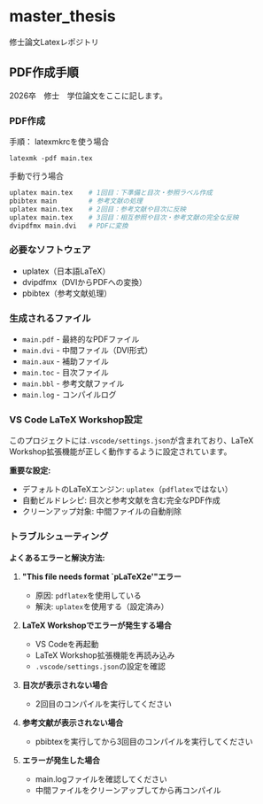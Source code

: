 # master_thesis
修士論文Latexレポジトリ

## PDF作成手順
2026卒　修士　学位論文をここに記します。

### PDF作成

手順：
latexmkrcを使う場合
```
latexmk -pdf main.tex
```
手動で行う場合
```bash
uplatex main.tex    # 1回目：下準備と目次・参照ラベル作成
pbibtex main        # 参考文献の処理
uplatex main.tex    # 2回目：参考文献や目次に反映
uplatex main.tex    # 3回目：相互参照や目次・参考文献の完全な反映
dvipdfmx main.dvi   # PDFに変換
```

### 必要なソフトウェア

- uplatex（日本語LaTeX）
- dvipdfmx（DVIからPDFへの変換）
- pbibtex（参考文献処理）

### 生成されるファイル

- `main.pdf` - 最終的なPDFファイル
- `main.dvi` - 中間ファイル（DVI形式）
- `main.aux` - 補助ファイル
- `main.toc` - 目次ファイル
- `main.bbl` - 参考文献ファイル
- `main.log` - コンパイルログ

### VS Code LaTeX Workshop設定

このプロジェクトには`.vscode/settings.json`が含まれており、LaTeX Workshop拡張機能が正しく動作するように設定されています。

**重要な設定:**
- デフォルトのLaTeXエンジン: `uplatex`（`pdflatex`ではない）
- 自動ビルドレシピ: 目次と参考文献を含む完全なPDF作成
- クリーンアップ対象: 中間ファイルの自動削除

### トラブルシューティング

**よくあるエラーと解決方法:**

1. **"This file needs format `pLaTeX2e'"エラー**
   - 原因: `pdflatex`を使用している
   - 解決: `uplatex`を使用する（設定済み）

2. **LaTeX Workshopでエラーが発生する場合**
   - VS Codeを再起動
   - LaTeX Workshop拡張機能を再読み込み
   - `.vscode/settings.json`の設定を確認

3. **目次が表示されない場合**
   - 2回目のコンパイルを実行してください

4. **参考文献が表示されない場合**
   - pbibtexを実行してから3回目のコンパイルを実行してください

5. **エラーが発生した場合**
   - main.logファイルを確認してください
   - 中間ファイルをクリーンアップしてから再コンパイル


